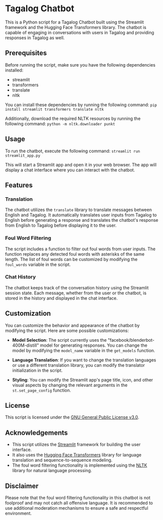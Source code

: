 # Tagalog Chatbot

This is a Python script for a Tagalog Chatbot built using the Streamlit framework and the Hugging Face Transformers library. The chatbot is capable of engaging in conversations with users in Tagalog and providing responses in Tagalog as well.

## Prerequisites

Before running the script, make sure you have the following dependencies installed:

-   streamlit
-   transformers
-   translate
-   nltk

You can install these dependencies by running the following command:
`pip install streamlit transformers translate nltk` 

Additionally, download the required NLTK resources by running the following command:
`python -m nltk.downloader punkt` 

## Usage

To run the chatbot, execute the following command:
`streamlit run streamlit_app.py` 

This will start a Streamlit app and open it in your web browser. The app will display a chat interface where you can interact with the chatbot.

## Features

### Translation

The chatbot utilizes the `translate` library to translate messages between English and Tagalog. It automatically translates user inputs from Tagalog to English before generating a response and translates the chatbot's response from English to Tagalog before displaying it to the user.

### Foul Word Filtering

The script includes a function to filter out foul words from user inputs. The function replaces any detected foul words with asterisks of the same length. The list of foul words can be customized by modifying the `foul_words` variable in the script.

### Chat History

The chatbot keeps track of the conversation history using the Streamlit session state. Each message, whether from the user or the chatbot, is stored in the history and displayed in the chat interface.

## Customization

You can customize the behavior and appearance of the chatbot by modifying the script. Here are some possible customizations:

-   **Model Selection**: The script currently uses the "facebook/blenderbot-400M-distill" model for generating responses. You can change the model by modifying the `model_name` variable in the `get_models` function.
    
-   **Language Translation**: If you want to change the translation languages or use a different translation library, you can modify the translator initialization in the script.
    
-   **Styling**: You can modify the Streamlit app's page title, icon, and other visual aspects by changing the relevant arguments in the `st.set_page_config` function.
    

## License

This script is licensed under the [GNU General Public License v3.0](https://www.gnu.org/licenses/gpl-3.0.en.html).

## Acknowledgements

-   This script utilizes the [Streamlit](https://streamlit.io/) framework for building the user interface.
-   It also uses the [Hugging Face Transformers](https://huggingface.co/transformers/) library for language translation and sequence-to-sequence modeling.
-   The foul word filtering functionality is implemented using the [NLTK](https://www.nltk.org/) library for natural language processing.

## Disclaimer

Please note that the foul word filtering functionality in this chatbot is not foolproof and may not catch all offensive language. It is recommended to use additional moderation mechanisms to ensure a safe and respectful environment.
